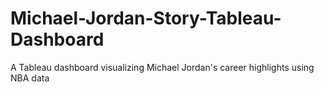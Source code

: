 # Michael-Jordan-Story-Tableau-Dashboard
A Tableau dashboard visualizing Michael Jordan's career highlights using NBA data
